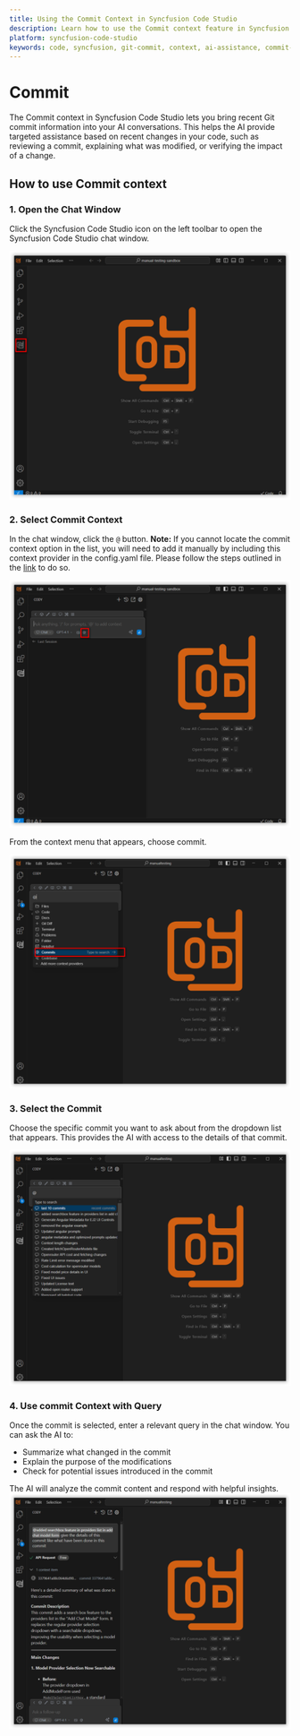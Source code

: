 ```yaml
---
title: Using the Commit Context in Syncfusion Code Studio
description: Learn how to use the Commit context feature in Syncfusion Code Studio to get detailed explanations and assistance based on recent Git commits in your repository.
platform: syncfusion-code-studio
keywords: code, syncfusion, git-commit, context, ai-assistance, commit-explanation, version-control, developer-tools
---
```


# Commit

The Commit context in Syncfusion Code Studio lets you bring recent Git commit information into your AI conversations. This helps the AI provide targeted assistance based on recent changes in your code, such as reviewing a commit, explaining what was modified, or verifying the impact of a change.



## How to use Commit context

### 1. Open the Chat Window

Click the Syncfusion Code Studio icon on the left toolbar to open the Syncfusion Code Studio chat window.

<img src="../../feature-images/open_chat.png" alt="openchat" />



### 2. Select Commit Context

In the chat window, click the `@` button.
**Note:**  If you cannot locate the commit context option in the list, you will need to add it manually by including this context provider in the config.yaml file. Please follow the steps outlined in the [link](https://help.syncfusioncody.com/syncfusion-code-studio/features/context-providers/add-more-contextproviders/How-to-configure-more-contextproviders)  to do so.

<img src="../../feature-images/clickcontext.png" alt="Clickcontext" />

From the context menu that appears, choose commit.

<img src="../../feature-images/commit_opencontext.png" alt="Commit opencontext" />



### 3. Select the Commit

Choose the specific commit you want to ask about from the dropdown list that appears. This provides the AI with access to the details of that commit.

<img src="../../feature-images/commit_choose.png" alt="Commit choose" />



### 4. Use commit Context with Query

Once the commit is selected, enter a relevant query in the chat window. You can ask the AI to:

- Summarize what changed in the commit
- Explain the purpose of the modifications
- Check for potential issues introduced in the commit

The AI will analyze the commit content and respond with helpful insights.
<img src="../../feature-images/commit_output.png" alt="Commit output" />

